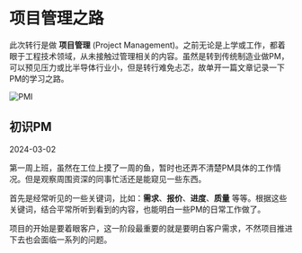 # 项目管理之路

此次转行是做 **项目管理** (Project Management)。之前无论是上学或工作，都着眼于工程技术领域，从未接触过管理相关的内容。虽然是转到传统制造业做PM，可以预见压力或比半导体行业小，但是转行难免忐忑，故单开一篇文章记录一下PM的学习之路。

![PMI](https://www.pmi.org/assets/img/pmi-adp-logo.svg ':size=256')

## 初识PM

2024-03-02

第一周上班，虽然在工位上摸了一周的鱼，暂时也还弄不清楚PM具体的工作情况。但是观察周围资深的同事忙活还是能窥见一些东西。

首先是经常听见的一些关键词，比如：**需求**、**报价**、**进度**、**质量** 等等。根据这些关键词，结合平常所听到看到的内容，也能明白一些PM的日常工作做了。

项目的开始是要着眼客户，这一阶段最重要的就是要明白客户需求，不然项目推进下去也会面临一系列的问题。